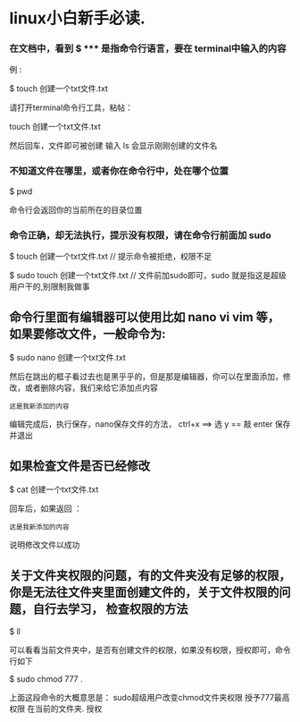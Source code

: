# linux小白新手必读.

### 在文档中，看到 $ *** 是指命令行语言，要在 terminal中输入的内容

例 :

$ touch 创建一个txt文件.txt

请打开terminal命令行工具，粘帖：

touch 创建一个txt文件.txt

然后回车，文件即可被创建 输入 ls 会显示刚刚创建的文件名

### 不知道文件在哪里，或者你在命令行中，处在哪个位置

$ pwd 

命令行会返回你的当前所在的目录位置

### 命令正确，却无法执行，提示没有权限，请在命令行前面加 sudo

$ touch 创建一个txt文件.txt  // 提示命令被拒绝，权限不足

$ sudo touch 创建一个txt文件.txt  // 文件前加sudo即可，sudo 就是指这是超级用户干的,别限制我做事

## 命令行里面有编辑器可以使用比如 nano vi vim 等， 如果要修改文件，一般命令为:

$ sudo nano 创建一个txt文件.txt

然后在跳出的框子看过去也是黑乎乎的，但是那是编辑器，你可以在里面添加，修改，或者删除内容，我们来给它添加点内容

```
这是我新添加的内容

```

编辑完成后，执行保存，nano保存文件的方法， ctrl+x ==>  选 y == 敲 enter 保存并退出

## 如果检查文件是否已经修改

$ cat 创建一个txt文件.txt

回车后，如果返回 ：

```
这是我新添加的内容

```
说明修改文件以成功


## 关于文件夹权限的问题，有的文件夹没有足够的权限，你是无法往文件夹里面创建文件的，关于文件权限的问题，自行去学习， 检查权限的方法  

$ ll

可以看看当前文件夹中，是否有创建文件的权限，如果没有权限，授权即可，命令行如下

$ sudo chmod 777 .   

上面这段命令的大概意思是： sudo超级用户改变chmod文件夹权限 授予777最高权限 在当前的文件夹. 授权





